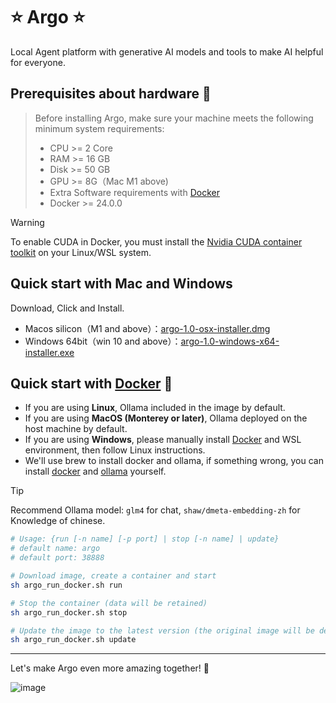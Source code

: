 # ⭐ Argo ⭐
Local Agent platform with generative AI models and tools to make AI helpful for everyone.

## Prerequisites about hardware 🐳

> Before installing Argo, make sure your machine meets the following minimum system requirements:
>
>- CPU >= 2 Core
>- RAM >= 16 GB
>- Disk >= 50 GB
>- GPU >= 8G（Mac M1 above)
>- Extra Software requirements with [Docker](https://www.docker.com/)
>- Docker >= 24.0.0

> [!WARNING]  
> To enable CUDA in Docker, you must install the
> [Nvidia CUDA container toolkit](https://docs.nvidia.com/dgx/nvidia-container-runtime-upgrade/)
> on your Linux/WSL system.

## Quick start with Mac and Windows
Download, Click and Install.

- Macos silicon（M1 and above）：[argo-1.0-osx-installer.dmg](https://github.com/xark-argo/argo/releases/download/argo-0.1.0/argo-1.0-osx-installer.dmg)
- Windows 64bit（win 10 and above）：[argo-1.0-windows-x64-installer.exe](https://github.com/xark-argo/argo/releases/download/argo-0.1.0/argo-1.0-windows-x64-installer.exe)

## Quick start with [Docker](https://www.docker.com/) 🐳

- If you are using **Linux**, Ollama included in the image by default.
- If you are using **MacOS (Monterey or later)**, Ollama deployed on the host machine by default.
- If you are using **Windows**, please manually install [Docker](https://www.docker.com/) and WSL environment, then follow Linux instructions.
- We'll use brew to install docker and ollama, if something wrong, you can install [docker](https://www.docker.com/) and [ollama](https://ollama.com/download) yourself.

> [!TIP]  
> Recommend Ollama model: `glm4` for chat, `shaw/dmeta-embedding-zh` for Knowledge of chinese.

  ```bash    
  # Usage: {run [-n name] [-p port] | stop [-n name] | update}
  # default name: argo
  # default port: 38888
  
  # Download image, create a container and start
  sh argo_run_docker.sh run
  
  # Stop the container (data will be retained)
  sh argo_run_docker.sh stop
  
  # Update the image to the latest version (the original image will be deleted)
  sh argo_run_docker.sh update
  ```

---

Let's make Argo even more amazing together! 💪

![image](https://github.com/user-attachments/assets/b20fb298-be6d-4e0d-9ca2-bd9097557dac)

